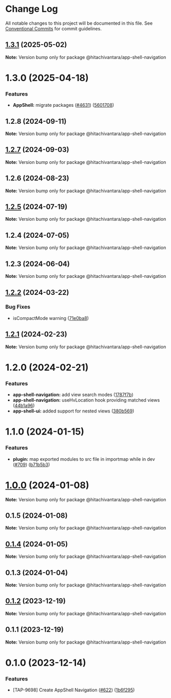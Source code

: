 # Change Log

All notable changes to this project will be documented in this file.
See [Conventional Commits](https://conventionalcommits.org) for commit guidelines.

## [1.3.1](https://github.com/lumada-design/hv-uikit-react/compare/@hitachivantara/app-shell-navigation@1.3.0...@hitachivantara/app-shell-navigation@1.3.1) (2025-05-02)

**Note:** Version bump only for package @hitachivantara/app-shell-navigation

# 1.3.0 (2025-04-18)

### Features

- **AppShell:** migrate packages ([#4631](https://github.com/lumada-design/hv-uikit-react/issues/4631)) ([5601708](https://github.com/lumada-design/hv-uikit-react/commit/560170844dcc962308a6945f40a9e7c13e131a39))

## 1.2.8 (2024-09-11)

**Note:** Version bump only for package @hitachivantara/app-shell-navigation

## [1.2.7](https://github.com/lumada-design/hv-app-shell/compare/@hitachivantara/app-shell-navigation@1.2.6...@hitachivantara/app-shell-navigation@1.2.7) (2024-09-03)

**Note:** Version bump only for package @hitachivantara/app-shell-navigation

## 1.2.6 (2024-08-23)

**Note:** Version bump only for package @hitachivantara/app-shell-navigation

## [1.2.5](https://github.com/lumada-design/hv-app-shell/compare/@hitachivantara/app-shell-navigation@1.2.4...@hitachivantara/app-shell-navigation@1.2.5) (2024-07-19)

**Note:** Version bump only for package @hitachivantara/app-shell-navigation

## 1.2.4 (2024-07-05)

**Note:** Version bump only for package @hitachivantara/app-shell-navigation

## 1.2.3 (2024-06-04)

**Note:** Version bump only for package @hitachivantara/app-shell-navigation

## [1.2.2](https://github.com/lumada-design/hv-app-shell/compare/@hitachivantara/app-shell-navigation@1.2.1...@hitachivantara/app-shell-navigation@1.2.2) (2024-03-22)

### Bug Fixes

- isCompactMode warning ([71e0ba8](https://github.com/lumada-design/hv-app-shell/commit/71e0ba86175a8ddce9f02a2afa456343a34d4aaa))

## [1.2.1](https://github.com/lumada-design/hv-app-shell/compare/@hitachivantara/app-shell-navigation@1.2.0...@hitachivantara/app-shell-navigation@1.2.1) (2024-02-23)

**Note:** Version bump only for package @hitachivantara/app-shell-navigation

# 1.2.0 (2024-02-21)

### Features

- **app-shell-navigation:** add view search modes ([1787f7b](https://github.com/lumada-design/hv-app-shell/commit/1787f7b33eb7053ef69f37e8761a18271ed6a57c))
- **app-shell-navigation:** useHvLocation hook providing matched views ([44b1a96](https://github.com/lumada-design/hv-app-shell/commit/44b1a96ee1a99876055488526cf10185ee4494e9))
- **app-shell-ui:** added support for nested views ([380b569](https://github.com/lumada-design/hv-app-shell/commit/380b56975078167530e740901e49fc8ab1e68da1))

# 1.1.0 (2024-01-15)

### Features

- **plugin:** map exported modules to src file in importmap while in dev ([#709](https://github.com/lumada-design/hv-app-shell/issues/709)) ([b71b5b3](https://github.com/lumada-design/hv-app-shell/commit/b71b5b32ffea80567ce2145a50287ab0d42fc5e9))

# [1.0.0](https://github.com/lumada-design/hv-app-shell/compare/@hitachivantara/app-shell-navigation@0.1.5...@hitachivantara/app-shell-navigation@1.0.0) (2024-01-08)

**Note:** Version bump only for package @hitachivantara/app-shell-navigation

## 0.1.5 (2024-01-08)

**Note:** Version bump only for package @hitachivantara/app-shell-navigation

## [0.1.4](https://github.com/lumada-design/hv-app-shell/compare/@hitachivantara/app-shell-navigation@0.1.3...@hitachivantara/app-shell-navigation@0.1.4) (2024-01-05)

**Note:** Version bump only for package @hitachivantara/app-shell-navigation

## 0.1.3 (2024-01-04)

**Note:** Version bump only for package @hitachivantara/app-shell-navigation

## [0.1.2](https://github.com/lumada-design/hv-app-shell/compare/@hitachivantara/app-shell-navigation@0.1.1...@hitachivantara/app-shell-navigation@0.1.2) (2023-12-19)

**Note:** Version bump only for package @hitachivantara/app-shell-navigation

## 0.1.1 (2023-12-19)

**Note:** Version bump only for package @hitachivantara/app-shell-navigation

# 0.1.0 (2023-12-14)

### Features

- [TAP-9698] Create AppShell Navigation ([#622](https://github.com/lumada-design/hv-app-shell/issues/622)) ([1b6f295](https://github.com/lumada-design/hv-app-shell/commit/1b6f295078c12da288a4162c4b5e6dd98269ee1a))
